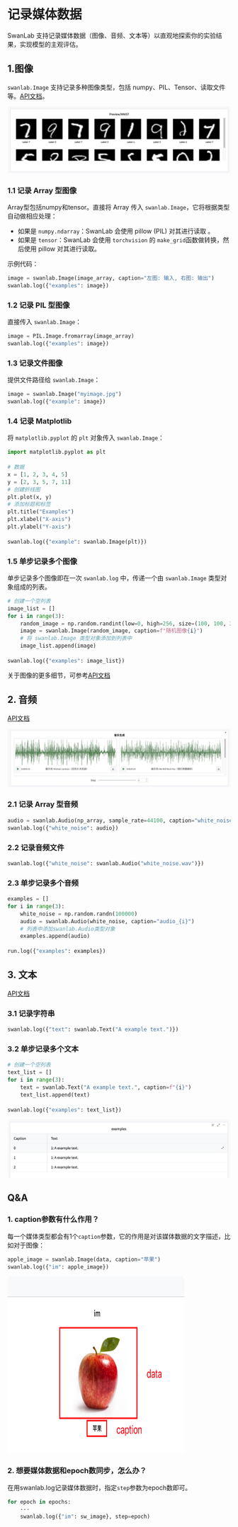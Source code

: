 # 记录媒体数据

SwanLab 支持记录媒体数据（图像、音频、文本等）以直观地探索你的实验结果，实现模型的主观评估。

## 1.图像

`swanlab.Image` 支持记录多种图像类型，包括 numpy、PIL、Tensor、读取文件等。[API文档](/api/py-Image)。

![](/assets/media-image-1.jpg)

### 1.1 记录 Array 型图像

Array型包括numpy和tensor。直接将 Array 传入 `swanlab.Image`，它将根据类型自动做相应处理：

- 如果是 `numpy.ndarray`：SwanLab 会使用 pillow (PIL) 对其进行读取 。
- 如果是 `tensor`：SwanLab 会使用 `torchvision` 的 `make_grid`函数做转换，然后使用 pillow 对其进行读取。

示例代码：

```python
image = swanlab.Image(image_array, caption="左图: 输入, 右图: 输出")
swanlab.log({"examples": image})
```

### 1.2 记录 PIL 型图像

直接传入 `swanlab.Image`：

```python
image = PIL.Image.fromarray(image_array)
swanlab.log({"examples": image})
```

### 1.3 记录文件图像

提供文件路径给 `swanlab.Image`：

```python
image = swanlab.Image("myimage.jpg")
swanlab.log({"example": image})
```

### 1.4 记录 Matplotlib

将 `matplotlib.pyplot` 的 `plt` 对象传入 `swanlab.Image`：

```python
import matplotlib.pyplot as plt

# 数据
x = [1, 2, 3, 4, 5]
y = [2, 3, 5, 7, 11]
# 创建折线图
plt.plot(x, y)
# 添加标题和标签
plt.title("Examples")
plt.xlabel("X-axis")
plt.ylabel("Y-axis")

swanlab.log({"example": swanlab.Image(plt)})
```

### 1.5 单步记录多个图像

单步记录多个图像即在一次 `swanlab.log` 中，传递一个由 `swanlab.Image` 类型对象组成的列表。

```python
# 创建一个空列表
image_list = []
for i in range(3):
    random_image = np.random.randint(low=0, high=256, size=(100, 100, 3))
    image = swanlab.Image(random_image, caption=f"随机图像{i}")
    # 将 swanlab.Image 类型对象添加到列表中
    image_list.append(image)

swanlab.log({"examples": image_list})
```

关于图像的更多细节，可参考[API文档](/api/py-Image)

## 2. 音频

[API文档](/api/py-Audio)

![](/assets/media-audio-1.jpg)

### 2.1 记录 Array 型音频

```python
audio = swanlab.Audio(np_array, sample_rate=44100, caption="white_noise")
swanlab.log({"white_noise": audio})
```

### 2.2 记录音频文件

```python
swanlab.log({"white_noise": swanlab.Audio("white_noise.wav")})
```

### 2.3 单步记录多个音频

```python
examples = []
for i in range(3):
    white_noise = np.random.randn(100000)
    audio = swanlab.Audio(white_noise, caption="audio_{i}")
    # 列表中添加swanlab.Audio类型对象
    examples.append(audio)

run.log({"examples": examples})
```

## 3. 文本

[API文档](/api/py-Text)

### 3.1 记录字符串

```python
swanlab.log({"text": swanlab.Text("A example text.")})
```

### 3.2 单步记录多个文本

```python
# 创建一个空列表
text_list = []
for i in range(3):
    text = swanlab.Text("A example text.", caption=f"{i}")
    text_list.append(text)

swanlab.log({"examples": text_list})
```

![alt text](/assets/log-media-text.png)


## Q&A

### 1. caption参数有什么作用？

每一个媒体类型都会有1个`caption`参数，它的作用是对该媒体数据的文字描述，比如对于图像：

```python
apple_image = swanlab.Image(data, caption="苹果")
swanlab.log({"im": apple_image})
```
<img src="/assets/log-media-image.png" width=400, height=400>


### 2. 想要媒体数据和epoch数同步，怎么办？

在用swanlab.log记录媒体数据时，指定`step`参数为epoch数即可。

```python
for epoch in epochs:
    ···
    swanlab.log({"im": sw_image}, step=epoch)
```